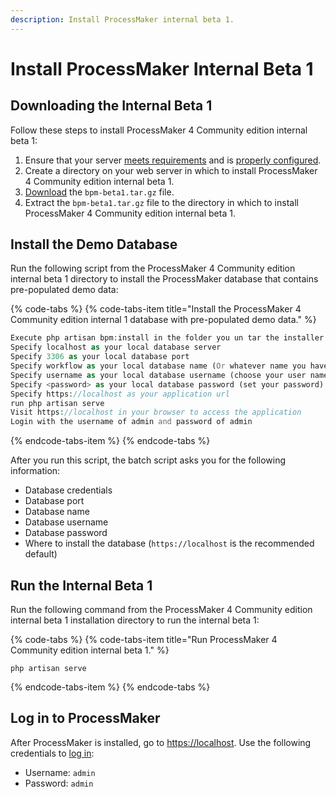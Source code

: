 ```yaml
---
description: Install ProcessMaker internal beta 1.
---
```


# Install ProcessMaker Internal Beta 1

## Downloading the Internal Beta 1

Follow these steps to install ProcessMaker 4 Community edition internal beta 1:

1. Ensure that your server [meets requirements](prerequisites.md#software-requirements) and is [properly configured](prerequisites.md#web-server-configuration).
2. Create a directory on your web server in which to install ProcessMaker 4 Community edition internal beta 1.
3. [Download](https://github.com/ProcessMaker/bpm/releases/download/beta1/bpm-beta1.tar.gz) the `bpm-beta1.tar.gz` file.
4. Extract the `bpm-beta1.tar.gz` file to the directory in which to install ProcessMaker 4 Community edition internal beta 1.

## Install the Demo Database

Run the following script from the ProcessMaker 4 Community edition internal beta 1 directory to install the ProcessMaker database that contains pre-populated demo data:

{% code-tabs %}
{% code-tabs-item title="Install the ProcessMaker 4 Community edition internal 1 database with pre-populated demo data." %}
```php
Execute php artisan bpm:install in the folder you un tar the installer to start the PorcessMaker Installation
Specify localhost as your local database server
Specify 3306 as your local database port
Specify workflow as your local database name (Or whatever name you have previously define for the DB, the DB must be empty)
Specify username as your local database username (choose your user name, it needs to have access to the previously defined database)
Specify <password> as your local database password (set your password)
Specify https://localhost as your application url
run php artisan serve
Visit https://localhost in your browser to access the application
Login with the username of admin and password of admin
```
{% endcode-tabs-item %}
{% endcode-tabs %}

After you run this script, the batch script asks you for the following information:

* Database credentials
* Database port
* Database name
* Database username
* Database password
* Where to install the database \(`https://localhost` is the recommended default\)

## Run the Internal Beta 1

Run the following command from the ProcessMaker 4 Community edition internal beta 1 installation directory to run the internal beta 1:

{% code-tabs %}
{% code-tabs-item title="Run ProcessMaker 4 Community edition internal beta 1." %}
```text
php artisan serve
```
{% endcode-tabs-item %}
{% endcode-tabs %}

## Log in to ProcessMaker

After ProcessMaker is installed, go to [https://localhost](https://localhost). Use the following credentials to [log in](../using-processmaker/log-in.md):

* Username: `admin`
* Password: `admin`

